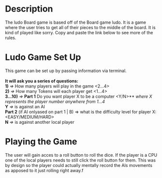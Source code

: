 # Description <br>

The ludo Board game is based off of the Board game ludo. It is a game where the user tries to get all of their pieces to the middle of the board. It is kind of played like sorry. Copy and paste the link below to see more of the rules. 

# Ludo Game Set Up
This game can be set up by passing information via terminal.<br><br>
**It will ask you a series of questions:** <br>
**1)** *=>* How many players will play in the game <2...4> <br>
**2)** *=>* How many Tokens will each player get <1...4> <br>
**3...10)** *=>* 
**Part 1**  Do you want player X to be a computer <Y/N>** *where X represents the player number anywhere from 1...4* <br>
 **Y** *=>* is against an AI <br>
 **Part 2** (if AI onlyased on part 1 | B) => what is the difficulty level for player X: <EASY/MEDIUM/HARD> <br>
 **N** *=>* is against another local player <br>

# Playing the Game
The user will gain acces to a roll button to roll the dice. If the player is a CPU one of the local players needs to still click the roll button for them. This was by design so the player could actually mentally record the AIs movements as apposed to it just rolling right away.f
